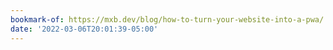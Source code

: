 ```yaml
---
bookmark-of: https://mxb.dev/blog/how-to-turn-your-website-into-a-pwa/
date: '2022-03-06T20:01:39-05:00'
---
```

